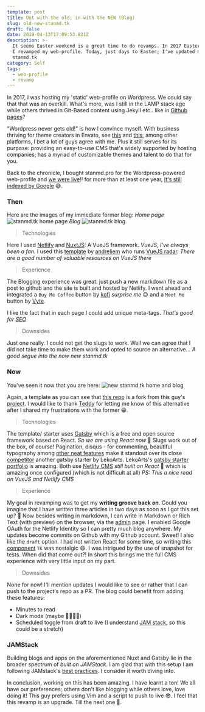 ```yaml
---
template: post
title: Out with the old; in with the NEW (Blog)
slug: old-new-stanmd.tk
draft: false
date: 2019-04-13T17:09:53.831Z
description: >-
  It seems Easter weekend is a great time to do revamps. In 2017 Easter weekend
  I revamped my web-profile. Today, just days to Easter; I've updated my blog on
  stanmd.tk
category: Self
tags:
  - web-profile
  - revamp
---
```

In 2017, I was hosting my 'static' web-profile on Wordpress. We could say that that was an overkill. What's more, was I still in the LAMP stack age while others thrived in Git-Based content using Jekyll etc.. like in [Github pages](https://pages.github.com/)?

"Wordpress never gets old!" is how I convince myself. With business thriving for theme creators in Envato, see [this](https://themeforest.net/) and [this](https://elements.envato.com/wordpress/themes), among other platforms, I bet a lot of guys agree with me. Plus it still serves for its purpose: providing an easy-to-use CMS that's widely supported by hosting companies; has a myriad of customizable themes and talent to do that for you.

Back to the chronicle, I bought stanmd.pro for the Wordpress-powered web-profile and [we were live](https://web.archive.org/web/20171126072325/http://stanmd.pro/)!! for more than at least one year, [It's still indexed by Google](https://www.google.com/search?q=stanmd.pro) 😅.

### Then

Here are the images of my immediate former blog:
_Home page_
![stanmd.tk home page](../media/stanmd.tk_home.png "stanmd.tk home page")
_Blog_
![stanmd.tk blog](../media/stanmd.tk_blog.png "stanmd.tk blog")

> Technologies

Here I used [Netlify](https://netlify.com) and [NuxtJS](https://nuxtjs.org/): A VueJS framework. _VueJS, I've always been a fan._ I used this [template](https://github.com/andreliem/vuecms) by [andreliem](https://twitter.com/andreliem) who runs [VueJS radar](https://www.vuejsradar.com/). _There are a good number of valuable resources on VueJS there_

> Experience

The Blogging experience was great: just push a new markdown file as a post to github and the site is built and hosted by Netlify. I went ahead and integrated a `Buy Me Coffee` button by [kofi](https://ko-fi.com/M4M5OEAR) _surprise me_ 😉 and a `Meet Me` button by [Vyte](https://www.vyte.in/ndagistanley).

I like the fact that in each page I could add unique meta-tags. _That's good for [SEO](https://www.wordstream.com/meta-tags)_

> Downsides

Just one really. I could not get the slugs to work. Well we can agree that I did not take time to make them work and opted to source an alternative... _A good segue into the now new stanmd.tk_

### Now

You've seen it now that you are here:
![new stanmd.tk home and blog](../media/stanmd.tk_home_blog.png "new stanmd.tk home and blog")

Again, a template as you can see that [this repo](https://github.com/NdagiStanley/lumen) is a fork from this guy's [project](https://github.com/alxshelepenok/gatsby-starter-lumen). I would like to thank [Teddy](https://github.com/teddyotieno) for letting me know of this alternative after I shared my frustrations with the former 😁.

> Technologies

The template/ starter uses [Gatsby](https://www.gatsbyjs.org/) which is a free and open source framework based on React. *So we are using React now* 🙌 
Slugs work out of the box, of course! Pagination, disqus - for commenting, beautiful typography among [other neat features](https://github.com/NdagiStanley/lumen#features) make it standout over its close [competitor](https://github.com/LekoArts/gatsby-starter-minimal-blog) another gatsby starter by LekoArts. LekoArts's [gatsby starter portfolio](https://gatsby-starter-portfolio.netlify.com/) is amazing.
Both use [Netlify CMS](https://www.netlifycms.org/) *still built on React* 🤔 which is amazing once configured (which is not difficult at all) *PS: This a nice read on VueJS and Netlify CMS*

> Experience

My goal in revamping was to get my **writing groove back on**. Could you imagine that I have written three articles in two days as soon as I got this set up? 💪
Now besides writing in markdown, I can write in Markdown or Rich Text (with preview) on the browser, via the [admin](/admin) page. I enabled Google OAuth for the Netlify Identity so I can pretty much blog anywhere. My updates become commits on Github with my Github account. Sweet!
I also like the `draft` option.
I had not written React for some time, so writing this [component](https://github.com/NdagiStanley/lumen/commit/07419997e0a6340f720febefbd1dfa0e7f148562) `TK` was nostalgic 😄. I was intrigued by the use of snapshot for tests. When did that come out?!
In short this brings me the full CMS experience with very little input on my part.

> Downsides

None for now!
I'll mention updates I would like to see or rather that I can push to the project's repo as a PR. The blog could benefit from adding these features:

- Minutes to read
- Dark mode (maybe 🤷🏾‍♂️😁)
- Scheduled toggle from draft to live (I understand [JAM stack](https://jamstack.org/), so this could be a stretch)

### JAMStack

Building blogs and apps on the aforementioned Nuxt and Gatsby lie in the broader spectrum of _built on JAMStack_. I am glad that with this setup I am following JAMstack's [best practices](https://jamstack.org/best-practices/). I consider it worth diving into.

In conclusion, working on this has been amazing. I have learnt a ton! We all have our preferences; others don't like blogging while others love, love doing it! This guy prefers using Vim and a script to push to live 😎. I feel that this revamp is an upgrade.
Till the next one 🥂.
